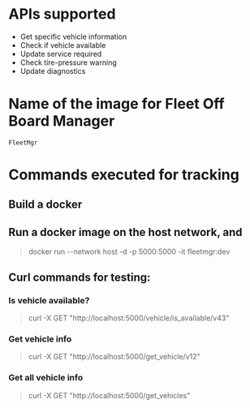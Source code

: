 

# APIs supported
* Get specific vehicle information
* Check if vehicle available
* Update service required
* Check tire-pressure warning
* Update diagnostics


# Name of the image for Fleet Off Board Manager
`FleetMgr`


# Commands executed for tracking
## Build a docker

## Run a docker image on the host network, and
> docker run --network host -d -p 5000:5000 -it fleetmgr:dev

## Curl commands for testing:
### Is vehicle available?
> curl -X GET "http://localhost:5000/vehicle/is_available/v43"

### Get vehicle info
> curl -X GET "http://localhost:5000/get_vehicle/v12"

### Get all vehicle info
> curl -X GET "http://localhost:5000/get_vehicles"


